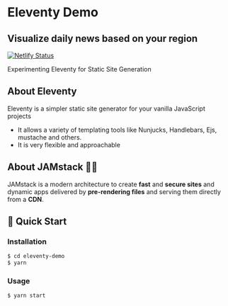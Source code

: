 # Eleventy Demo
## Visualize daily news based on your region
[![Netlify Status](https://api.netlify.com/api/v1/badges/9cb329b2-240a-44ad-9e5e-9713710bb096/deploy-status)](https://app.netlify.com/sites/eleventy-demo-jamstack/deploys)

Experimenting Eleventy for Static Site Generation
## About Eleventy
Eleventy is a simpler static site generator for your vanilla JavaScript projects
- It allows a variety of templating tools like Nunjucks, Handlebars, Ejs, mustache and others.
- It is very flexible and approachable

## About JAMstack 🍯🔥

JAMstack is a modern architecture to create **fast** and **secure sites** and dynamic apps delivered by **pre-rendering files** and serving them directly from a **CDN**.

## 🚀 Quick Start
### Installation
```bash
$ cd eleventy-demo
$ yarn
```
### Usage

```bash
$ yarn start
```
